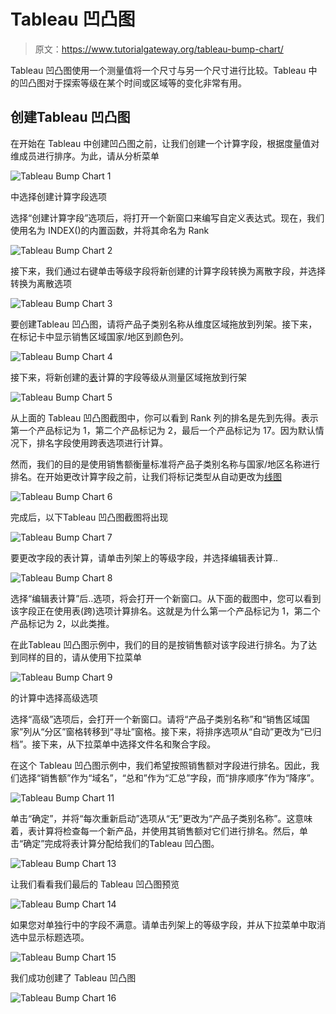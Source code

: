 # Tableau 凹凸图

> 原文：<https://www.tutorialgateway.org/tableau-bump-chart/>

Tableau 凹凸图使用一个测量值将一个尺寸与另一个尺寸进行比较。Tableau 中的凹凸图对于探索等级在某个时间或区域等的变化非常有用。

## 创建Tableau 凹凸图

在开始在 Tableau 中创建凹凸图之前，让我们创建一个计算字段，根据度量值对维成员进行排序。为此，请从分析菜单

![Tableau Bump Chart 1](img/07fe45356af3320eabeb632719a5fe2e.png)

中选择创建计算字段选项

选择“创建计算字段”选项后，将打开一个新窗口来编写自定义表达式。现在，我们使用名为 INDEX()的内置函数，并将其命名为 Rank

![Tableau Bump Chart 2](img/99c4343928141002d506357c9ae22fd3.png)

接下来，我们通过右键单击等级字段将新创建的计算字段转换为离散字段，并选择转换为离散选项

![Tableau Bump Chart 3](img/75a67204cb2c1d7ee2aace17b7036fa7.png)

要创建Tableau 凹凸图，请将产品子类别名称从维度区域拖放到列架。接下来，在标记卡中显示销售区域国家/地区到颜色列。

![Tableau Bump Chart 4](img/db9ca93586b3c28df30cc52a51048174.png)

接下来，将新创建的[表](https://www.tutorialgateway.org/tableau/)计算的字段等级从测量区域拖放到行架

![Tableau Bump Chart 5](img/e507a5aea9241bcf23f175028b703fbf.png)

从上面的 Tableau 凹凸图截图中，你可以看到 Rank 列的排名是先到先得。表示第一个产品标记为 1，第二个产品标记为 2，最后一个产品标记为 17。因为默认情况下，排名字段使用跨表选项进行计算。

然而，我们的目的是使用销售额衡量标准将产品子类别名称与国家/地区名称进行排名。在开始更改计算字段之前，让我们将标记类型从自动更改为[线图](https://www.tutorialgateway.org/tableau-line-chart/)

![Tableau Bump Chart 6](img/33490f06438c5ded0d05a435d7016e19.png)

完成后，以下Tableau 凹凸图截图将出现

![Tableau Bump Chart 7](img/f968c23923908cef99b161c6b61631fe.png)

要更改字段的表计算，请单击列架上的等级字段，并选择编辑表计算..

![Tableau Bump Chart 8](img/cc5548149336f98f5c118a059945b84d.png)

选择“编辑表计算”后..选项，将会打开一个新窗口。从下面的截图中，您可以看到该字段正在使用表(跨)选项计算排名。这就是为什么第一个产品标记为 1，第二个产品标记为 2，以此类推。

在此Tableau 凹凸图示例中，我们的目的是按销售额对该字段进行排名。为了达到同样的目的，请从使用下拉菜单

![Tableau Bump Chart 9](img/a3b6f08a44dc71417eda7e2c0d5e0bd9.png)

的计算中选择高级选项

选择“高级”选项后，会打开一个新窗口。请将“产品子类别名称”和“销售区域国家”列从“分区”窗格转移到“寻址”窗格。接下来，将排序选项从“自动”更改为“已归档”。接下来，从下拉菜单中选择文件名和聚合字段。

在这个 Tableau 凹凸图示例中，我们希望按照销售额对字段进行排名。因此，我们选择“销售额”作为“域名”，“总和”作为“汇总”字段，而“排序顺序”作为“降序”。

![Tableau Bump Chart 11](img/16f161b3629b56d97130093d5fed2d84.png)

单击“确定”，并将“每次重新启动”选项从“无”更改为“产品子类别名称”。这意味着，表计算将检查每一个新产品，并使用其销售额对它们进行排名。然后，单击“确定”完成将表计算分配给我们的Tableau 凹凸图。

![Tableau Bump Chart 13](img/ca8e78b7de7eaebae0cf7e83c528f37a.png)

让我们看看我们最后的 Tableau 凹凸图预览

![Tableau Bump Chart 14](img/861e2404ab4d36aaba72717f0d69b239.png)

如果您对单独行中的字段不满意。请单击列架上的等级字段，并从下拉菜单中取消选中显示标题选项。

![Tableau Bump Chart 15](img/0ee3b8ed2481c9e5220a7c172494bb4e.png)

我们成功创建了 Tableau 凹凸图

![Tableau Bump Chart 16](img/16b3c4d06bf019a53f707883ecc71451.png)